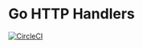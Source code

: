 # Go HTTP Handlers

[![CircleCI](https://circleci.com/gh/sahilm/handlers.svg?style=svg)](https://circleci.com/gh/sahilm/handlers)
